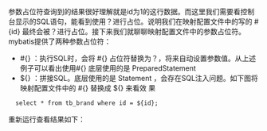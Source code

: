 参数占位符查询到的结果很好理解就是id为1的这行数据。而这里我们需要看控制台显示的SQL语句，能看到使用？进行占位。说明我们在映射配置文件中的写的 #{id} 最终会被？进行占位。接下来我们就聊聊映射配置文件中的参数占位符。 mybatis提供了两种参数占位符：
- #{} ：执行SQL时，会将 #{} 占位符替换为？，将来自动设置参数值。从上述例子可以看出使用#{} 底层使用的是 PreparedStatement 
- ${} ：拼接SQL。底层使用的是 Statement ，会存在SQL注入问题。如下图将 映射配置文件中的 #{} 替换成 ${} 来看效 果
``` xml
  select * from tb_brand where id = ${id};
```

重新运行查看结果如下：


